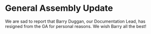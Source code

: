 # General Assembly Update

We are sad to report that Barry Duggan, our Documentation Lead, has resigned
from the GA for personal reasons. We wish Barry all the best!
